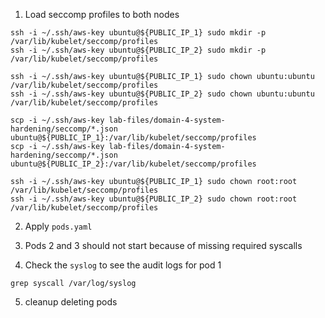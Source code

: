 1. Load seccomp profiles to both nodes

```shell
ssh -i ~/.ssh/aws-key ubuntu@${PUBLIC_IP_1} sudo mkdir -p /var/lib/kubelet/seccomp/profiles
ssh -i ~/.ssh/aws-key ubuntu@${PUBLIC_IP_2} sudo mkdir -p /var/lib/kubelet/seccomp/profiles

ssh -i ~/.ssh/aws-key ubuntu@${PUBLIC_IP_1} sudo chown ubuntu:ubuntu /var/lib/kubelet/seccomp/profiles
ssh -i ~/.ssh/aws-key ubuntu@${PUBLIC_IP_2} sudo chown ubuntu:ubuntu /var/lib/kubelet/seccomp/profiles

scp -i ~/.ssh/aws-key lab-files/domain-4-system-hardening/seccomp/*.json ubuntu@${PUBLIC_IP_1}:/var/lib/kubelet/seccomp/profiles
scp -i ~/.ssh/aws-key lab-files/domain-4-system-hardening/seccomp/*.json ubuntu@${PUBLIC_IP_2}:/var/lib/kubelet/seccomp/profiles

ssh -i ~/.ssh/aws-key ubuntu@${PUBLIC_IP_1} sudo chown root:root /var/lib/kubelet/seccomp/profiles
ssh -i ~/.ssh/aws-key ubuntu@${PUBLIC_IP_2} sudo chown root:root /var/lib/kubelet/seccomp/profiles
```

2. Apply `pods.yaml`

3. Pods 2 and 3 should not start because of missing required syscalls

4. Check the `syslog` to see the audit logs for pod 1

```shell
grep syscall /var/log/syslog
```

5. cleanup deleting pods